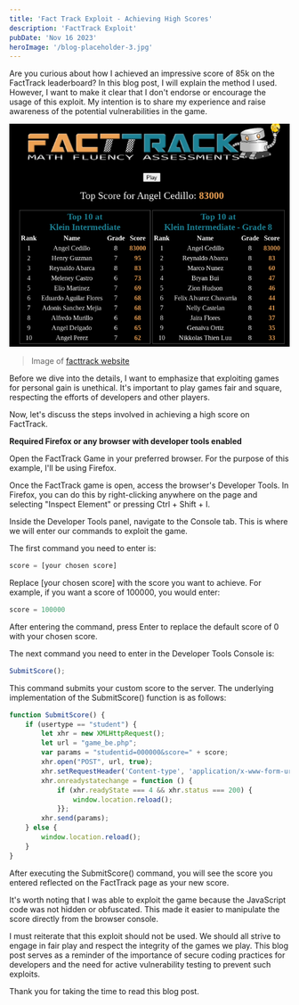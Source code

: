 ```yaml
---
title: 'Fact Track Exploit - Achieving High Scores'
description: 'FactTrack Exploit'
pubDate: 'Nov 16 2023'
heroImage: '/blog-placeholder-3.jpg'
---
```


Are you curious about how I achieved an impressive score of 85k on the FactTrack leaderboard? In this blog post, I will explain the method I used. However, I want to make it clear that I don't endorse or encourage the usage of this exploit. My intention is to share my experience and raise awareness of the potential vulnerabilities in the game.

![Proof of Concept](../../../public/images/proofofconcept.png)
> Image of [facttrack website](https://facttrack.kleinisd.net/game/game.php)


Before we dive into the details, I want to emphasize that exploiting games for personal gain is unethical. It's important to play games fair and square, respecting the efforts of developers and other players.

Now, let's discuss the steps involved in achieving a high score on FactTrack.

**Required Firefox or any browser with developer tools enabled**

Open the FactTrack Game in your preferred browser. For the purpose of this example, I'll be using Firefox.

Once the FactTrack game is open, access the browser's Developer Tools. In Firefox, you can do this by right-clicking anywhere on the page and selecting "Inspect Element" or pressing Ctrl + Shift + I.

Inside the Developer Tools panel, navigate to the Console tab. This is where we will enter our commands to exploit the game.

The first command you need to enter is:

```js
score = [your chosen score]
```
Replace [your chosen score] with the score you want to achieve. For example, if you want a score of 100000, you would enter:

```js
score = 100000
```

After entering the command, press Enter to replace the default score of 0 with your chosen score.

The next command you need to enter in the Developer Tools Console is:

```js
SubmitScore();
```

This command submits your custom score to the server. The underlying implementation of the SubmitScore() function is as follows:

```js
function SubmitScore() {
    if (usertype == "student") {
        let xhr = new XMLHttpRequest();
        let url = "game_be.php";
        var params = "studentid=000000&score=" + score;
        xhr.open("POST", url, true);
        xhr.setRequestHeader('Content-type', 'application/x-www-form-urlencoded');
        xhr.onreadystatechange = function () {
            if (xhr.readyState === 4 && xhr.status === 200) {
	    		window.location.reload(); 
            }};
        xhr.send(params);
    } else {
        window.location.reload(); 
    }
}
```

After executing the SubmitScore() command, you will see the score you entered reflected on the FactTrack page as your new score.

It's worth noting that I was able to exploit the game because the JavaScript code was not hidden or obfuscated. This made it easier to manipulate the score directly from the browser console.

I must reiterate that this exploit should not be used. We should all strive to engage in fair play and respect the integrity of the games we play. This blog post serves as a reminder of the importance of secure coding practices for developers and the need for active vulnerability testing to prevent such exploits.

Thank you for taking the time to read this blog post.